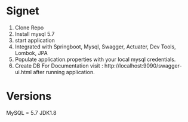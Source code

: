 # Signet

1) Clone Repo
2) Install mysql 5.7
3) start application
4) Integrated with Springboot, Mysql, Swagger, Actuater, Dev Tools, Lombok, JPA
5) Populate application.properties with your local mysql credentials.
6) Create DB
For Documentation visit : http://localhost:9090/swagger-ui.html after running application.
# Versions 
MySQL = 5.7 
JDK1.8
